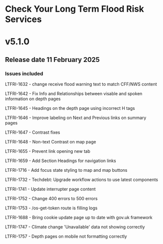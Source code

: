# Check Your Long Term Flood Risk Services 

# v5.1.0

## Release date 11 February 2025

### Issues included

LTFRI-1632 - change receive flood warning text to match CFF/NWS content

LTFRI-1642 - Fix Info and Relationships between visable and spoken information on depth pages

LTFRI-1645 - Headings on the depth page using incorrect H tags

LTFRI-1646 - Improve labeling on Next and Previous links on summary pages

LTFRI-1647 - Contrast fixes

LTFRI-1648 - Non-text Contrast on map page

LTFRI-1655 - Prevent link opening new tab

LTFRI-1659 - Add Section Headings for navigation links

LTFRI-1716 - Add focus state styling to map and map buttons

LTFRI-1732 - Techdebt: Upgrade workflow actions to use latest components

LTFRI-1741 - Update interrupter page content

LTFRI-1752 - Change 400 errors to 500 errors

LTFRI-1753 - /os-get-token route is filling logs

LTFRI-1688 - Bring cookie update page up to date with gov.uk framework

LTFRI-1747 - Climate change 'Unavailable' data not showing correctly

LTFRI-1757 - Depth pages on mobile not formatting correctly
